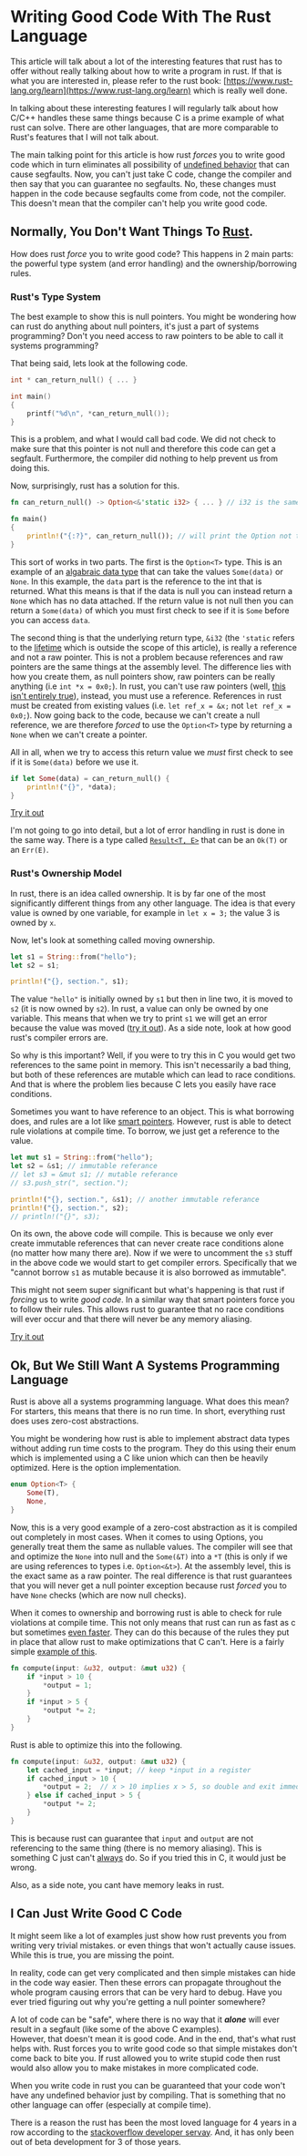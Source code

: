 # Writing Good Code With The Rust Language
This article will talk about a lot of the interesting features that rust has to offer without really talking about how to write a program in rust. If that is what you are interested in, please refer
to the rust book: [https://www.rust-lang.org/learn](https://www.rust-lang.org/learn) which is really well done.

In talking about these interesting features I will regularly talk about how C/C++ handles these same things because C is a prime example of what rust can solve.
There are other languages, that are more comparable to Rust's features that I will not talk about. 

The main talking point for this article is how rust *forces* you to write good code which in turn eliminates all possibility of [undefined behavior](https://en.cppreference.com/w/cpp/language/ub) that can cause segfaults. Now, you can't just take C code, change the compiler and then say that you can guarantee no segfaults.
No, these changes must happen in the code because segfaults come from code, not the compiler. This doesn't mean that the compiler can't help you write good code.

## Normally, You Don't Want Things To [Rust](https://stackoverflow.com/q/16494822/9664285). <!-- This could be better -->
How does rust *force* you to write good code?
This happens in 2 main parts: the powerful type system (and error handling) and the ownership/borrowing rules.

### Rust's Type System
The best example to show this is null pointers. 
You might be wondering how can rust do anything about null pointers, it's just a part of systems programming? Don't you need access to raw pointers to be able to call it systems programming?

That being said, lets look at the following code.
```c
int * can_return_null() { ... }

int main()
{
    printf("%d\n", *can_return_null());
}
```
This is a problem, and what I would call bad code. We did not check to make sure that this pointer is not null and therefore this code can get a segfault. Furthermore, the compiler did nothing to help prevent us from doing this.

Now, surprisingly, rust has a solution for this. 
```rust
fn can_return_null() -> Option<&'static i32> { ... } // i32 is the same as an int

fn main()
{
    println!("{:?}", can_return_null()); // will print the Option not the data
}
```
This sort of works in two parts. The first is the `Option<T>` type.
This is an example of an [algabraic data type](https://en.wikipedia.org/wiki/Algebraic_data_type) that can take the values `Some(data)` or `None`.
In this example, the `data` part is the reference to the int that is returned.
What this means is that if the data is null you can instead return a `None` which has no data attached.
If the return value is not null then you can return a `Some(data)` of which you must first check to see if it is `Some` before you can access `data`.

The second thing is that the underlying return type, `&i32` (the `'static` refers to the [lifetime](https://doc.rust-lang.org/book/ch10-03-lifetime-syntax.html) which is outside the scope of this article), is really a reference and not a raw pointer.
This is not a problem because references and raw pointers are the same things at the assembly level. The difference lies with how you create them, as null pointers show, raw pointers can be really anything (i.e `int *x = 0x0;`).
In rust, you can't use raw pointers (well, [this isn't entirely true](https://doc.rust-lang.org/1.30.0/book/2018-edition/ch19-01-unsafe-rust.html?highlight=raw,pointer#dereferencing-a-raw-pointer)), instead, you must use a reference. References in rust must be created from existing values (i.e. `let ref_x = &x;` not `let ref_x = 0x0;`). 
Now going back to the code, because we can't create a null reference, we are therefore *forced* to use the `Option<T>` type by returning a `None` when we can't create a pointer.

All in all, when we try to access this return value we *must* first check to see if it is `Some(data)` before we use it.
```rust
if let Some(data) = can_return_null() {
    println!("{}", *data);
}
```
[Try it out](https://play.rust-lang.org/?version=stable&mode=debug&edition=2018&gist=3dcc80f1d9492a73e6d4e29135c9ddb2)

I'm not going to go into detail, but a lot of error handling in rust is done in the same way.
There is a type called [`Result<T, E>`](https://doc.rust-lang.org/book/ch09-02-recoverable-errors-with-result.html) that can be an `Ok(T)` or an `Err(E)`.

### Rust's Ownership Model
In rust, there is an idea called ownership. It is by far one of the most significantly different things from any other language.
The idea is that every value is owned by one variable, for example in `let x = 3;` the value 3 is owned by `x`.

Now, let's look at something called moving ownership. 
```rust
let s1 = String::from("hello");
let s2 = s1;

println!("{}, section.", s1);

```

The value `"hello"` is initially owned by `s1` but then in line two, it is moved to `s2` (it is now owned by `s2`).
In rust, a value can only be owned by one variable. This means that when we try to print `s1` we will get an error because the value was moved ([try it out](https://play.rust-lang.org/?version=stable&mode=debug&edition=2018&gist=c120b11388eba7a5cc0b7884f0bf2d0e)).
As a side note, look at how good rust's compiler errors are.

So why is this important? Well, if you were to try this in C you would get two references to the same point in memory.
This isn't necessarily a bad thing, but both of these references are mutable which can lead to race conditions. And that is where the problem lies because C lets you easily have race conditions.

Sometimes you want to have reference to an object. This is what borrowing does, and rules are a lot like [smart pointers](https://stackoverflow.com/a/106614/9664285).
However, rust is able to detect rule violations at compile time. To borrow, we just get a reference to the value.
```rust
let mut s1 = String::from("hello");
let s2 = &s1; // immutable referance
// let s3 = &mut s1; // mutable referance
// s3.push_str(", section.");

println!("{}, section.", &s1); // another immutable referance
println!("{}, section.", s2);
// println!("{}", s3);
```

On its own, the above code will compile. This is because we only ever create immutable references that can never create race conditions alone (no matter how many there are).
Now if we were to uncomment the `s3` stuff in the above code we would start to get compiler errors.
Specifically that we "cannot borrow `s1` as mutable because it is also borrowed as immutable".

This might not seem super significant but what's happening is that rust if *forcing* us to write *good code*.
In a similar way that smart pointers force you to follow their rules. This allows rust to guarantee that no race conditions will ever occur and that there will never be any memory aliasing.

[Try it out](https://play.rust-lang.org/?version=stable&mode=debug&edition=2018&gist=27083389043aa11874249ee2d1684c44)

## Ok, But We Still Want A Systems Programming Language
Rust is above all a systems programming language. What does this mean? For starters, this means that there is no run time.
In short, everything rust does uses zero-cost abstractions.

You might be wondering how rust is able to implement abstract data types without adding run time costs to the program.
They do this using their enum which is implemented using a C like union which can then be heavily optimized.
Here is the option implementation.
```rust
enum Option<T> {
    Some(T),
    None,
}
```
Now, this is a very good example of a zero-cost abstraction as it is compiled out completely in most cases.
When it comes to using Options, you generally treat them the same as nullable values. The compiler will see that and optimize the `None` into null and the `Some(&T)` into a `*T` (this is only if we are using references to types i.e. `Option<&t>`).
At the assembly level, this is the exact same as a raw pointer. The real difference is that rust guarantees that you will never get a null pointer exception because rust *forced* you to have `None` checks (which are now null checks).

When it comes to ownership and borrowing rust is able to check for rule violations at compile time.
This not only means that rust can run as fast as c but sometimes [even faster](https://benchmarksgame-team.pages.debian.net/benchmarksgame/fastest/rust.html).
They can do this because of the rules they put in place that allow rust to make optimizations that C can't. Here is a fairly simple [example of this](https://doc.rust-lang.org/nomicon/aliasing.html).
```rust
fn compute(input: &u32, output: &mut u32) {
    if *input > 10 {
        *output = 1;
    }
    if *input > 5 {
        *output *= 2;
    }
}
```
Rust is able to optimize this into the following.
```rust
fn compute(input: &u32, output: &mut u32) {
    let cached_input = *input; // keep *input in a register
    if cached_input > 10 {
        *output = 2;  // x > 10 implies x > 5, so double and exit immediately
    } else if cached_input > 5 {
        *output *= 2;
    }
}
```

This is because rust can guarantee that `input` and `output` are not referencing to the same thing (there is no memory aliasing).
This is something C just can't [always](https://stackoverflow.com/a/30827880/9664285) do. So if you tried this in C, it would just be wrong.

Also, as a side note, you cant have memory leaks in rust. <!-- I don't think we need this line -->

## I Can Just Write Good C Code <!-- needs work -->
It might seem like a lot of examples just show how rust prevents you from writing very trivial mistakes.
or even things that won't actually cause issues. While this is true, you are missing the point.

In reality, code can get very complicated and then simple mistakes can hide in the code way easier.
Then these errors can propagate throughout the whole program causing errors that can be very hard to debug.
Have you ever tried figuring out why you're getting a null pointer somewhere? <!-- I don't like this line -->

A lot of code can be "safe", where there is no way that it __*alone*__ will ever result in a segfault (like some of the above C examples).  
However, that doesn't mean it is good code. And in the end, that's what rust helps with.
Rust forces you to write good code so that simple mistakes don't come back to bite you.
If rust allowed you to write stupid code then rust would also allow you to make mistakes in more complicated code.

When you write code in rust you can be guaranteed that your code won't have any undefined behavior just by compiling.
That is something that no other language can offer (especially at compile time).

There is a reason the rust has been the most loved language for 4 years in a row according to the [stackoverflow developer servay](https://insights.stackoverflow.com/survey/2019#technology-_-most-loved-dreaded-and-wanted-languages).
And, it has only been out of beta development for 3 of those years.
